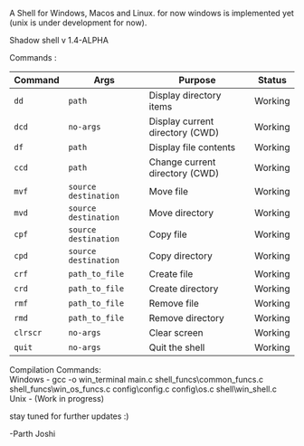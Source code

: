 A Shell for Windows, Macos and Linux. for now windows is implemented yet (unix is under development for now).

Shadow shell v 1.4-ALPHA

Commands :

| Command | Args                   | Purpose                          | Status   |
|---------|------------------------|----------------------------------|----------|
| `dd`    | `path`                 | Display directory items          | Working  |
| `dcd`   | `no-args`              | Display current directory (CWD)  | Working  |
| `df`    | `path`                 | Display file contents            | Working  |
| `ccd`   | `path`                 | Change current directory (CWD)   | Working  |
| `mvf`   | `source destination`   | Move file                        | Working  |
| `mvd`   | `source destination`   | Move directory                   | Working  |
| `cpf`   | `source destination`   | Copy file                        | Working  |
| `cpd`   | `source destination`   | Copy directory                   | Working  |
| `crf`   | `path_to_file`         | Create file                      | Working  |
| `crd`   | `path_to_file`         | Create directory                 | Working  |
| `rmf`   | `path_to_file`         | Remove file                      | Working  |
| `rmd`   | `path_to_file`         | Remove directory                 | Working  |
| `clrscr`| `no-args`              | Clear screen                     | Working  |
| `quit`  | `no-args`              | Quit the shell                   | Working  |


Compilation Commands:<br>
Windows   -  gcc -o win_terminal main.c shell_funcs\common_funcs.c shell_funcs\win_os_funcs.c config\config.c config\os.c shell\win_shell.c <br>
Unix      -  (Work in progress)<br>

stay tuned for further updates :)

-Parth Joshi
